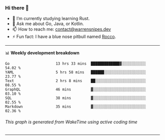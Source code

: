 ### Hi there 👋

- 🌱 I’m currently studying learning Rust.
- 💬 Ask me about Go, Java, or Kotlin.
- 📫 How to reach me: contact@warrensnipes.dev
- ⚡ Fun fact: I have a blue nose pitbull named [Rocco](https://i.imgur.com/iLsSCKu.jpg).

-------

📊 **Weekly development breakdown**
<!--START_SECTION:waka-->

```text
Go                     13 hrs 33 mins  █████████████▓░░░░░░░░░░░   54.02 %
YAML                   5 hrs 58 mins   ██████░░░░░░░░░░░░░░░░░░░   23.77 %
Text                   2 hrs 8 mins    ██░░░░░░░░░░░░░░░░░░░░░░░   08.55 %
GraphQL                46 mins         ▓░░░░░░░░░░░░░░░░░░░░░░░░   03.10 %
SQL                    38 mins         ▓░░░░░░░░░░░░░░░░░░░░░░░░   02.55 %
Markdown               35 mins         ▓░░░░░░░░░░░░░░░░░░░░░░░░   02.36 %
```

<!--END_SECTION:waka-->
###### *This graph is generated from WakeTime using active coding time*
-------
